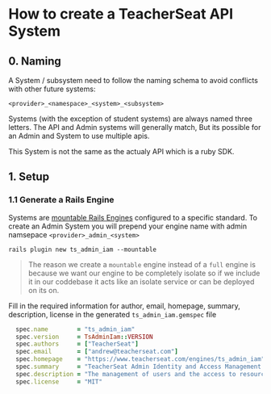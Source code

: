 # How to create a TeacherSeat API System

## 0. Naming

A System / subsystem need to follow the naming schema to avoid conflicts with other future systems: 

```
<provider>_<namespace>_<system>_<subsystem>
```

Systems (with the exception of student systems) are always named three letters.
The API and Admin systems will generally match, But its possible for an Admin and System to use multiple apis.

This System is not the same as the actualy API which is a ruby SDK.

## 1. Setup

### 1.1 Generate a Rails Engine
Systems are [mountable Rails Engines](https://guides.rubyonrails.org/engines.html) configured to a specific standard.
To create an Admin System you will prepend your engine name with admin namsepace `<provider>_admin_<system>`

```
rails plugin new ts_admin_iam --mountable
```

> The reason we create a `mountable` engine instead of a `full` engine is because we want our engine to be completely isolate so if we include it in our coddebase it acts like an isolate service or can be deployed on its on.

Fill in the required information for author, email, homepage, summary, description, license in the generated `ts_admin_iam.gemspec` file

```rb
  spec.name        = "ts_admin_iam"
  spec.version     = TsAdminIam::VERSION
  spec.authors     = ["TeacherSeat"]
  spec.email       = ["andrew@teacherseat.com"]
  spec.homepage    = "https://www.teacherseat.com/engines/ts_admin_iam"
  spec.summary     = "TeacherSeat Admin Identity and Access Management System"
  spec.description = "The management of users and the access to resources via permissions, policies, groups, and roles"
  spec.license     = "MIT"
```
